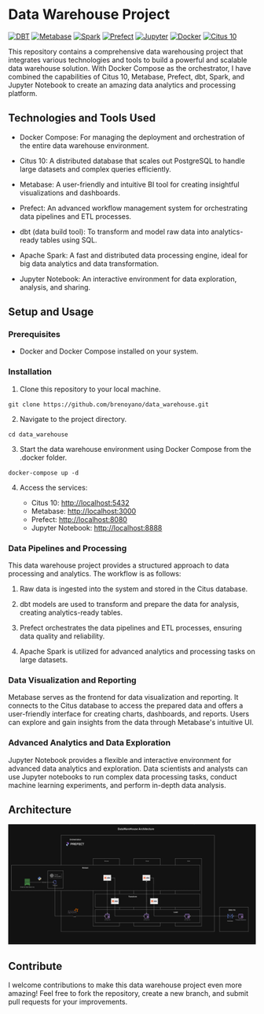 # Data Warehouse Project

[![DBT](https://img.shields.io/badge/DBT-orange)](https://www.getdbt.com/)
[![Metabase](https://img.shields.io/badge/Metabase-blue)](https://www.metabase.com/)
[![Spark](https://img.shields.io/badge/Apache_Spark-orange)](https://spark.apache.org/)
[![Prefect](https://img.shields.io/badge/Prefect-blue)](https://www.prefect.io/)
[![Jupyter](https://img.shields.io/badge/Jupyter-orange)](https://jupyter.org/)
[![Docker](https://img.shields.io/badge/Docker-blue)](https://www.docker.com/)
[![Citus 10](https://img.shields.io/badge/Citus_10-brightgreen)](https://www.citusdata.com/)

This repository contains a comprehensive data warehousing project that integrates various technologies and tools to build a powerful and scalable data warehouse solution. With Docker Compose as the orchestrator, I have combined the capabilities of Citus 10, Metabase, Prefect, dbt, Spark, and Jupyter Notebook to create an amazing data analytics and processing platform.

## Technologies and Tools Used

- Docker Compose: For managing the deployment and orchestration of the entire data warehouse environment.

- Citus 10: A distributed database that scales out PostgreSQL to handle large datasets and complex queries efficiently.

- Metabase: A user-friendly and intuitive BI tool for creating insightful visualizations and dashboards.

- Prefect: An advanced workflow management system for orchestrating data pipelines and ETL processes.

- dbt (data build tool): To transform and model raw data into analytics-ready tables using SQL.

- Apache Spark: A fast and distributed data processing engine, ideal for big data analytics and data transformation.

- Jupyter Notebook: An interactive environment for data exploration, analysis, and sharing.

## Setup and Usage

### Prerequisites

- Docker and Docker Compose installed on your system.

### Installation

1. Clone this repository to your local machine.

```
git clone https://github.com/brenoyano/data_warehouse.git
```

2. Navigate to the project directory.

```
cd data_warehouse
```

3. Start the data warehouse environment using Docker Compose from the .docker folder.

```
docker-compose up -d
```

4. Access the services:

   - Citus 10: [http://localhost:5432](http://localhost:5432)
   - Metabase: [http://localhost:3000](http://localhost:3000)
   - Prefect: [http://localhost:8080](http://localhost:8080)
   - Jupyter Notebook: [http://localhost:8888](http://localhost:8888)

### Data Pipelines and Processing

This data warehouse project provides a structured approach to data processing and analytics. The workflow is as follows:

1. Raw data is ingested into the system and stored in the Citus database.

2. dbt models are used to transform and prepare the data for analysis, creating analytics-ready tables.

3. Prefect orchestrates the data pipelines and ETL processes, ensuring data quality and reliability.

4. Apache Spark is utilized for advanced analytics and processing tasks on large datasets.

### Data Visualization and Reporting

Metabase serves as the frontend for data visualization and reporting. It connects to the Citus database to access the prepared data and offers a user-friendly interface for creating charts, dashboards, and reports. Users can explore and gain insights from the data through Metabase's intuitive UI.

### Advanced Analytics and Data Exploration

Jupyter Notebook provides a flexible and interactive environment for advanced data analytics and exploration. Data scientists and analysts can use Jupyter notebooks to run complex data processing tasks, conduct machine learning experiments, and perform in-depth data analysis.

## Architecture

![Data Warehouse Architecture](architecture/DataWareHouse.png)


## Contribute

I welcome contributions to make this data warehouse project even more amazing! Feel free to fork the repository, create a new branch, and submit pull requests for your improvements.
